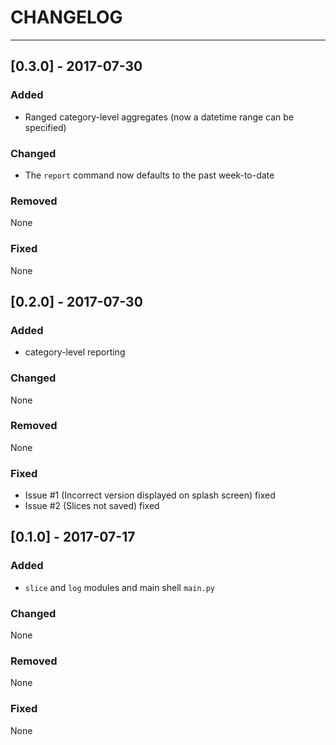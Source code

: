 # CHANGELOG #
---

## [0.3.0] - 2017-07-30  ##
### Added ###
 - Ranged category-level aggregates (now a datetime range can be specified)

### Changed ###
 - The `report` command now defaults to the past week-to-date

### Removed ###
None

### Fixed ###
None

## [0.2.0] - 2017-07-30  ##
### Added ###
 - category-level reporting

### Changed ###
None

### Removed ###
None

### Fixed ###
 - Issue #1 (Incorrect version displayed on splash screen) fixed
 - Issue #2 (Slices not saved) fixed

## [0.1.0] - 2017-07-17  ##
### Added ###
 - `slice` and `log` modules and main shell `main.py`

### Changed ###
None

### Removed ###
None

### Fixed ###
None
